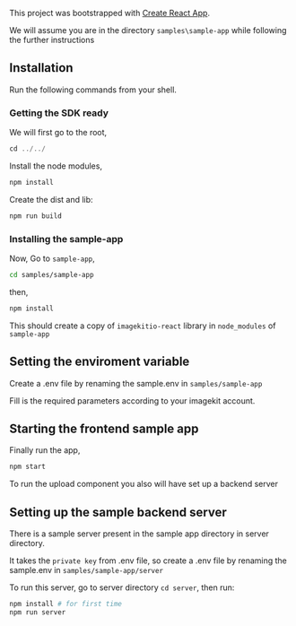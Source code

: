 This project was bootstrapped with [Create React App](https://github.com/facebook/create-react-app).

We will assume you are in the directory `samples\sample-app` while following the further instructions 

## Installation

Run the following commands from your shell.

### Getting the SDK ready 

We will first go to the root,
```js
cd ../../
```
Install the node modules,
```js
npm install
```
Create the dist and lib:
```js
npm run build
```

### Installing the sample-app

Now,
Go to `sample-app`,
```bash
cd samples/sample-app
```

then,
```bash
npm install
```

This should create a copy of `imagekitio-react` library in `node_modules` of `sample-app`

## Setting the enviroment variable

Create a .env file by renaming the sample.env in `samples/sample-app`

Fill is the required parameters according to your imagekit account.

## Starting the frontend sample app

Finally run the app,
```bash
npm start
```
To run the upload component you also will have set up a backend server

## Setting up the sample backend server

There is a sample server present in the sample app directory in server directory.

It takes the `private key` from .env file, so create a .env file by renaming the sample.env in `samples/sample-app/server`

 To run this server, go to server directory `cd server`, then run:

```bash
npm install # for first time
npm run server
```
